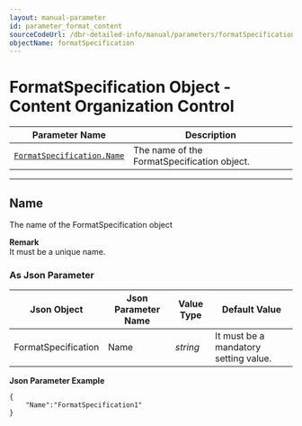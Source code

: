 ```yaml
---
layout: manual-parameter
id: parameter_format_content
sourceCodeUrl: /dbr-detailed-info/manual/parameters/formatSpecification/content-organization-control.md
objectName: formatSpecification
---
```


# FormatSpecification Object - Content Organization Control

 | Parameter Name | Description |
 | -------------- | ----------- | 
 | [`FormatSpecification.Name`](#name) | The name of the FormatSpecification object. |

---


## Name
The name of the FormatSpecification object

**Remark**    
It must be a unique name.

### As Json Parameter

| Json Object |	Json Parameter Name | Value Type | Default Value |
| ----------- | ------------------- | ---------- | ------------- |
| FormatSpecification | Name | *string* | It must be a mandatory setting value. |

**Json Parameter Example**   
```
{
    "Name":"FormatSpecification1"
}
```
